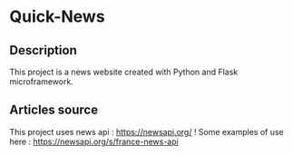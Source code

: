 # Quick-News
## Description
This project is a news website created with Python and Flask microframework.
## Articles source
This project uses news api : https://newsapi.org/ ! Some examples of use here : https://newsapi.org/s/france-news-api
